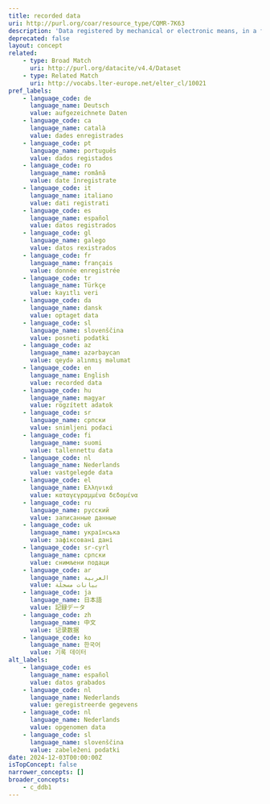 ```yaml
---
title: recorded data
uri: http://purl.org/coar/resource_type/CQMR-7K63
description: 'Data registered by mechanical or electronic means, in a form that allows the information to be retrieved and/or reproduced. For example, images or sounds on disc or magnetic tape. [Source: Adapted from https://ddialliance.org/Specification/DDI-CV/ModeOfCollection_3.0.html]'
deprecated: false
layout: concept
related:
    - type: Broad Match
      uri: http://purl.org/datacite/v4.4/Dataset
    - type: Related Match
      uri: http://vocabs.lter-europe.net/elter_cl/10021
pref_labels:
    - language_code: de
      language_name: Deutsch
      value: aufgezeichnete Daten
    - language_code: ca
      language_name: català
      value: dades enregistrades
    - language_code: pt
      language_name: português
      value: dados registados
    - language_code: ro
      language_name: română
      value: date înregistrate
    - language_code: it
      language_name: italiano
      value: dati registrati
    - language_code: es
      language_name: español
      value: datos registrados
    - language_code: gl
      language_name: galego
      value: datos rexistrados
    - language_code: fr
      language_name: français
      value: donnée enregistrée
    - language_code: tr
      language_name: Türkçe
      value: kayıtlı veri
    - language_code: da
      language_name: dansk
      value: optaget data
    - language_code: sl
      language_name: slovenščina
      value: posneti podatki
    - language_code: az
      language_name: azərbaycan
      value: qeydə alınmış məlumat
    - language_code: en
      language_name: English
      value: recorded data
    - language_code: hu
      language_name: magyar
      value: rögzített adatok
    - language_code: sr
      language_name: српски
      value: snimljeni podaci
    - language_code: fi
      language_name: suomi
      value: tallennettu data
    - language_code: nl
      language_name: Nederlands
      value: vastgelegde data
    - language_code: el
      language_name: Ελληνικά
      value: καταγεγραμμένα δεδομένα
    - language_code: ru
      language_name: русский
      value: записанные данные
    - language_code: uk
      language_name: українська
      value: зафіксовані дані
    - language_code: sr-cyrl
      language_name: српски
      value: снимљени подаци
    - language_code: ar
      language_name: العربية
      value: بيانات مسجلة
    - language_code: ja
      language_name: 日本語
      value: 記録データ
    - language_code: zh
      language_name: 中文
      value: 记录数据
    - language_code: ko
      language_name: 한국어
      value: 기록 데이터
alt_labels:
    - language_code: es
      language_name: español
      value: datos grabados
    - language_code: nl
      language_name: Nederlands
      value: geregistreerde gegevens
    - language_code: nl
      language_name: Nederlands
      value: opgenomen data
    - language_code: sl
      language_name: slovenščina
      value: zabeleženi podatki
date: 2024-12-03T00:00:00Z
isTopConcept: false
narrower_concepts: []
broader_concepts:
    - c_ddb1
---
```


